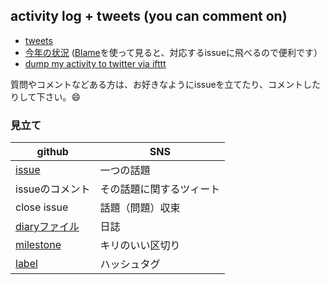 ## activity log + tweets (you can comment on)

* [tweets](https://github.com/b0101/activity/issues?q=is%3Aissue+is%3Aclosed)
* [今年の状況](diary-2015.md) ([Blame](https://github.com/b0101/activity/blame/master/diary-2015.md)を使って見ると、対応するissueに飛べるので便利です）
* [dump my activity to twitter via ifttt](https://twitter.com/630E6617)


質問やコメントなどある方は、お好きなようにissueを立てたり、コメントしたりして下さい。:smile:

### 見立て

github | SNS
----- | -----
[issue](https://github.com/b0101/activity/issues) | 一つの話題
issueのコメント | その話題に関するツィート
close issue | 話題（問題）収束
[diaryファイル](diary-2015.md) | 日誌
[milestone](https://github.com/b0101/activity/milestones) | キリのいい区切り
[label](https://github.com/b0101/activity/labels) | ハッシュタグ
